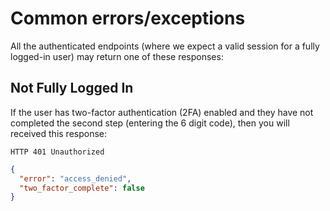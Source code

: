 # Common errors/exceptions

All the authenticated endpoints (where we expect a valid session for a fully
logged-in user) may return one of these responses:

## Not Fully Logged In

If the user has two-factor authentication (2FA) enabled and they have not completed
the second step (entering the 6 digit code), then you will received this response:

`HTTP 401 Unauthorized`
```json
{
  "error": "access_denied",
  "two_factor_complete": false
}
```

